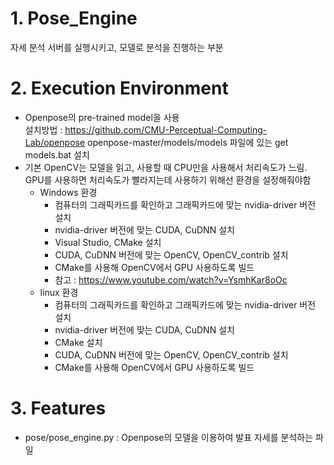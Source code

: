 # 1. Pose_Engine
자세 분석 서버를 실행시키고, 모델로 분석을 진행하는 부분

# 2. Execution Environment
* Openpose의 pre-trained model을 사용<br>
  설치방법 : https://github.com/CMU-Perceptual-Computing-Lab/openpose openpose-master/models/models 파일에 있는 get models.bat 설치
* 기본 OpenCV는 모델을 읽고, 사용할 때 CPU만을 사용해서 처리속도가 느림. GPU를 사용하면 처리속도가 빨라지는데 사용하기 위해선 환경을 설정해줘야함
  - Windows 환경 
    - 컴퓨터의 그래픽카드를 확인하고 그래픽카드에 맞는 nvidia-driver 버전 설치
    - nvidia-driver 버전에 맞는 CUDA, CuDNN 설치
    - Visual Studio, CMake 설치
    - CUDA, CuDNN 버전에 맞는 OpenCV, OpenCV_contrib 설치
    - CMake를 사용해 OpenCV에서 GPU 사용하도록 빌드
    - 참고 : https://www.youtube.com/watch?v=YsmhKar8oOc
  - linux 환경
    - 컴퓨터의 그래픽카드를 확인하고 그래픽카드에 맞는 nvidia-driver 버전 설치
    - nvidia-driver 버전에 맞는 CUDA, CuDNN 설치
    - CMake 설치
    - CUDA, CuDNN 버전에 맞는 OpenCV, OpenCV_contrib 설치
    - CMake를 사용해 OpenCV에서 GPU 사용하도록 빌드

# 3. Features
* pose/pose_engine.py : Openpose의 모델을 이용하여 발표 자세를 분석하는 파일
